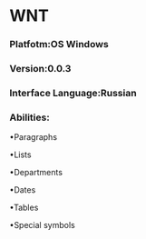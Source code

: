 <h1>WNT</h1>
<h3>Platfotm:OS Windows</h3>
<h3>Version:0.0.3</h3>
<h3>Interface Language:Russian</h3>
<h3>Abilities:</h3>
<p>     •Paragraphs</p>
<p>     •Lists</p>
<p>     •Departments</p>
<p>     •Dates</p>
<p>     •Tables</p>
<p>     •Special symbols</p>
